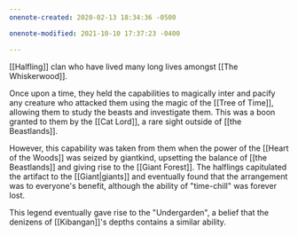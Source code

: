 ```yaml
---
onenote-created: 2020-02-13 18:34:36 -0500

onenote-modified: 2021-10-10 17:37:23 -0400

---
```


[[Halfling]] clan who have lived many long lives amongst [[The Whiskerwood]].

Once upon a time, they held the capabilities to magically inter and pacify any creature who attacked them using the magic of the [[Tree of Time]], allowing them to study the beasts and investigate them. This was a boon granted to them by the [[Cat Lord]], a rare sight outside of [[the Beastlands]].

However, this capability was taken from them when the power of the [[Heart of the Woods]] was seized by giantkind, upsetting the balance of [[the Beastlands]] and giving rise to the [[Giant Forest]]. The halflings capitulated the artifact to the [[Giant|giants]] and eventually found that the arrangement was to everyone's benefit, although the ability of "time-chill" was forever lost.

This legend eventually gave rise to the "Undergarden", a belief that the denizens of [[Kibangan]]'s depths contains a similar ability.
